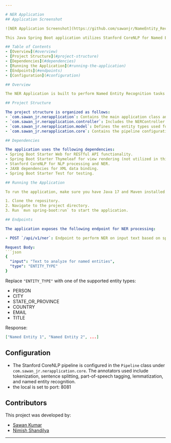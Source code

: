 ```yaml
---

# NER Application
## Application Screenshot

![NER Application Screenshot](https://github.com/sawanjr/NameEntity_Recognizer-Application/blob/master/src/main/resources/templates/ner_snap.png)

This Java Spring Boot application utilizes Stanford CoreNLP for Named Entity Recognition (NER).

## Table of Contents
- [Overview](#overview)
- [Project Structure](#project-structure)
- [Dependencies](#dependencies)
- [Running the Application](#running-the-application)
- [Endpoints](#endpoints)
- [Configuration](#configuration)

## Overview

The NER Application is built to perform Named Entity Recognition tasks using Stanford CoreNLP. It provides RESTful endpoints for NER processing based on different entity types.

## Project Structure

The project structure is organized as follows:
- `com.sawan_jr.nerapplication`: Contains the main application class and configuration.
- `com.sawan_jr.nerapplication.controller`: Includes the NERController responsible for handling NER requests.
- `com.sawan_jr.nerapplication.model`: Defines the entity types used for NER.
- `com.sawan_jr.nerapplication.core`: Contains the pipeline configuration for Stanford CoreNLP.

## Dependencies

The application uses the following dependencies:
- Spring Boot Starter Web for RESTful API functionality.
- Spring Boot Starter Thymeleaf for view rendering (not utilized in this API).
- Stanford CoreNLP for NLP processing and NER.
- JAXB dependencies for XML data binding.
- Spring Boot Starter Test for testing.

## Running the Application

To run the application, make sure you have Java 17 and Maven installed.

1. Clone the repository.
2. Navigate to the project directory.
3. Run `mvn spring-boot:run` to start the application.

## Endpoints

The application exposes the following endpoint for NER processing:

- POST `/api/v1/ner`: Endpoint to perform NER on input text based on specified entity type.

Request Body:
```json
{
  "input": "Text to analyze for named entities",
  "type": "ENTITY_TYPE"
}
```
Replace `"ENTITY_TYPE"` with one of the supported entity types:
- PERSON
- CITY
- STATE_OR_PROVINCE
- COUNTRY
- EMAIL
- TITLE

Response:
```json
["Named Entity 1", "Named Entity 2", ...]
```

## Configuration

* The Stanford CoreNLP pipeline is configured in the `Pipeline` class under `com.sawan_jr.nerapplication.core`. The annotators used include tokenization, sentence splitting, part-of-speech tagging, lemmatization, and named entity recognition.
* the local is set to port: 8081

## Contributors

This project was developed by:
- [Sawan Kumar](https://github.com/sawanjr)
- [Nimish Shandilya](https://github.com/Anonymous-Technopath)


---
```


